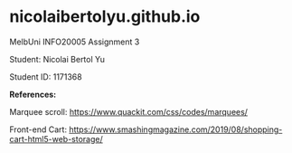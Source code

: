 # nicolaibertolyu.github.io

MelbUni INFO20005 Assignment 3

Student: Nicolai Bertol Yu

Student ID: 1171368

**References:**

Marquee scroll: https://www.quackit.com/css/codes/marquees/

Front-end Cart: https://www.smashingmagazine.com/2019/08/shopping-cart-html5-web-storage/
